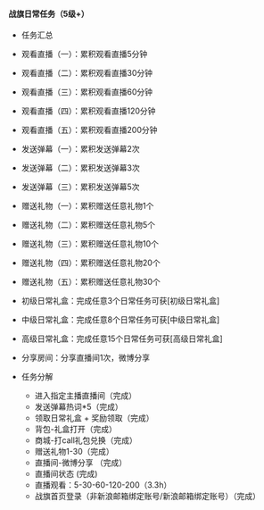 #### 战旗日常任务（5级+）

-  任务汇总

  - 观看直播（一）：累积观看直播5分钟
  - 观看直播（二）：累积观看直播30分钟
  - 观看直播（三）：累积观看直播60分钟
  - 观看直播（四）：累积观看直播120分钟
  - 观看直播（五）：累积观看直播200分钟


  - 发送弹幕（一）：累积发送弹幕2次
  - 发送弹幕（二）：累积发送弹幕3次
  - 发送弹幕（三）：累积发送弹幕5次
  - 赠送礼物（一）：累积赠送任意礼物1个
  - 赠送礼物（二）：累积赠送任意礼物5个
  - 赠送礼物（三）：累积赠送任意礼物10个
  - 赠送礼物（四）：累积赠送任意礼物20个
  - 赠送礼物（五）：累积赠送任意礼物30个
  - 初级日常礼盒：完成任意3个日常任务可获[初级日常礼盒]
  - 中级日常礼盒：完成任意8个日常任务可获[中级日常礼盒]
  - 高级日常礼盒：完成任意15个日常任务可获[高级日常礼盒]
  - 分享房间：分享直播间1次，微博分享

- 任务分解

  - 进入指定主播直播间（完成）
  - 发送弹幕热词*5（完成）
  - 领取日常礼盒 + 奖励领取（完成）
  - 背包-礼盒打开（完成）
  - 商城-打call礼包兑换（完成）
  - 赠送礼物1-30（完成）
  - 直播间-微博分享 （完成）
  - 直播间状态 (完成)
  - 直播观看：5-30-60-120-200（3.3h）
  - 战旗首页登录（非新浪邮箱绑定账号/新浪邮箱绑定账号）（完成）


  ​